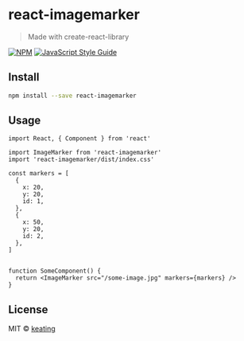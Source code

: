 # react-imagemarker

> Made with create-react-library

[![NPM](https://img.shields.io/npm/v/react-imagemarker.svg)](https://www.npmjs.com/package/react-imagemarker) [![JavaScript Style Guide](https://img.shields.io/badge/code_style-standard-brightgreen.svg)](https://standardjs.com)

## Install

```bash
npm install --save react-imagemarker
```

## Usage

```tsx
import React, { Component } from 'react'

import ImageMarker from 'react-imagemarker'
import 'react-imagemarker/dist/index.css'

const markers = [
  {
    x: 20,
    y: 20,
    id: 1,
  },
  {
    x: 50,
    y: 20,
    id: 2,
  },
]


function SomeComponent() {
  return <ImageMarker src="/some-image.jpg" markers={markers} />
}
```

## License

MIT © [keating](https://github.com/madup-inc)
